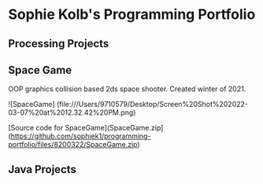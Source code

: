 # Sophie Kolb's Programming Portfolio

## Processing Projects

## Space Game
OOP graphics collision based 2ds space shooter. Created winter of 2021.

![SpaceGame] (file:///Users/9710579/Desktop/Screen%20Shot%202022-03-07%20at%2012.32.42%20PM.png)


[Source code for SpaceGame](SpaceGame.zip](https://github.com/sophiek1/programming-portfolio/files/8200322/SpaceGame.zip)


## Java Projects 
